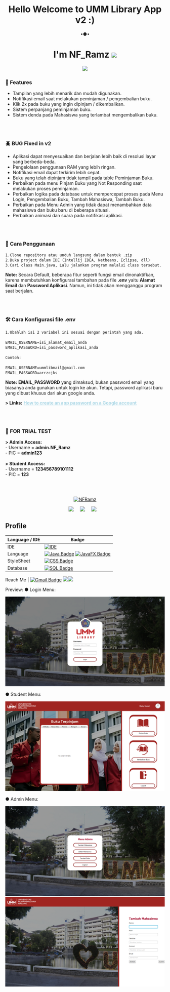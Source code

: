 ### <h1 align="center"> Hello Welcome to UMM Library App v2 :) </h1>
<p align="center">
•●•
<h1 align="center">I'm NF_Ramz <img src="https://media.giphy.com/media/hvRJCLFzcasrR4ia7z/giphy.gif" width="40"></h1>
<p align="center"
  <a href="https://github.com/NFRamz"><img src="https://readme-typing-svg.herokuapp.com?lines=Universitas+Muhammadiyah+Malang;Fakultas+Teknik;Informatika;Pemograman+Berorientasi+Objek;Semester+2;&center=true&width=500&height=50"></a>
</p>

### <b>🌟 Features  </b> ####
- Tampilan yang lebih menarik dan mudah digunakan.
- Notifikasi email saat melakukan peminjaman / pengembalian buku.
- Klik 2x pada buku yang ingin dipinjam / dikembalikan.
- Sistem perpanjang peminjaman buku.
- Sistem denda pada Mahasiswa yang terlambat mengembalikan buku.

<br>
<br>

### <b>🪲 BUG Fixed in v2</b> ####
- Aplikasi dapat menyesuaikan dan berjalan lebih baik di resolusi layar yang berbeda-beda.
- Pengelolaan penggunaan RAM yang lebih ringan.
- Notifikasi email dapat terkirim lebih cepat.
- Buku yang telah dipinjam tidak tampil pada table Peminjaman Buku.
- Perbaikan pada menu Pinjam Buku yang  Not Responding saat melakukan proses peminjaman.
- Perbaikan logika pada database untuk mempercepat proses pada Menu Login, Pengembalian Buku, Tambah Mahasiswa, Tambah Buku.  
- Perbaikan pada Menu Admin yang tidak dapat menambahkan data mahasiswa dan buku baru di beberapa situasi.
- Perbaikan animasi dan suara pada notifikasi aplikasi.

<br>
<br>

### 📍 Cara Penggunaan ###
````
1.Clone repository atau unduh langsung dalam bentuk .zip
2.Buka project dalam IDE (Intellij IDEA, Netbeans, Eclipse, dll)
3.Cari class Main.java, Lalu jalankan program melalui class tersebut.
````
<b>Note:</b>
Secara Default, beberapa fitur seperti fungsi email dinonaktifkan, karena membutuhkan konfigurasi tambahan pada file <b>.env</b> yaitu <b>Alamat Email</b> dan <b>Password Aplikasi</b>. Namun, ini tidak akan mengganggu program saat berjalan.

<br>
<br>

### 🛠️ Cara Konfigurasi file .env ###
````
1.Ubahlah isi 2 variabel ini sesuai dengan perintah yang ada.

EMAIL_USERNAME=isi_alamat_email_anda
EMAIL_PASSWORD=isi_password_aplikasi_anda

Contoh:

EMAIL_USERNAME=ummlibmail@gmail.com
EMAIL_PASSWORD=arrzcjks
````
<b>Note:</b>
<b>EMAIL_PASSWORD</b> yang dimaksud, bukan password email yang biasanya anda gunakan untuk login ke akun. Tetapi, password aplikasi baru yang dibuat khusus dari akun google anda.

<b>> Links:</b>
<a href="https://support.google.com/accounts/answer/185833?hl=id" style="color: #ADD8E6; font-weight: bold;">How to create an app password on a Google account</a>

<br>
<br>

### <b>🔧 FOR TRIAL TEST</b> ####

  <b>> Admin Access:</b><br>
    - Username = <b>admin.NF_Ramz</b><br>
    - PIC      = <b>admin123</b><br>
    <br>
  <b>> Student Access:</b><br>
    - Username = <b>123456789101112</b><br>
    - PIC      = <b>123</b><br>


<br>
<br>
  <p align="center">
  <a href="https://github.com/NFRamz">
    <a href="#"><img title="NFRamz" src="https://img.shields.io/badge/NF_ramz -green?colorA=%23ff0000&colorB=%23017e40&style=for-the-badge"></a>
  </a>
</p>
<p align='center'>
  <a href="https://github.com/NFRamz"><img src="https://img.shields.io/badge/github-20232A?style=for-the-badge&logo=github&logoColor=61DAFB" /></a>&nbsp;&nbsp;&nbsp;&nbsp;
  <a href="https://wa.me/62895631580403?text=Asalamualaikum+bang"><img src="https://img.shields.io/badge/whatsApp%20-%23339933.svg?&style=for-the-badge&logo=whatsapp&logoColor=white" /></a>&nbsp;&nbsp;&nbsp;&nbsp;
  <a href="https://www.instagram.com/nf_ramz/"><img src="https://img.shields.io/badge/Instagram%20-%23cc6699.svg?&style=for-the-badge&logo=Instagram&logoColor=white" /></a>&nbsp;&nbsp;&nbsp;&nbsp;
</p>

<p align="center">


## Profile
| Language / IDE           | Badge                                                                                                                                                                                                                                                                                                                 |
|--------------------------|-----------------------------------------------------------------------------------------------------------------------------------------------------------------------------------------------------------------------------------------------------------------------------------------------------------------------|
| IDE                    | [![IDE](https://img.shields.io/badge/-JetBrains-9C27B0?style=flat&logo=JetBrains&logoColor=white)](https://github.com/search?q=user%3Azmcx16&type=Repositories)                                                                                                                                                       |
| Language               | [![Java Badge](https://img.shields.io/badge/-Java-yellow?style=flat&logo=Java&logoColor=white)](https://github.com/search?q=user%3Azmcx16&type=Repositories)  [![JavaFX Badge](https://img.shields.io/badge/-JavaFX-007396?style=flat&logo=Java&logoColor=white)](https://github.com/search?q=user%3Azmcx16&type=Repositories) |
| StyleSheet             | [![CSS Badge](https://img.shields.io/badge/-CSS-1572B6?style=flat&logo=CSS3&logoColor=white)](https://github.com/search?q=user%3Azmcx16&type=Repositories)                                                                                                                                                            |
| Database               | [![SQL Badge](https://img.shields.io/badge/-SQL-008000?style=flat&logo=SQL&logoColor=white)](https://example.com)                                                                                                                                                                                                     |


Reach Me                 | [![Gmail Badge](https://img.shields.io/badge/-Gmail-e54448?style=flat&logo=Gmail&logoColor=white)](mailto:noname) [![](https://img.shields.io/badge/Facebook-blue?logo=Facebook&logoColor=blue&labelColor=white)](https://www.facebook.com)[![](https://img.shields.io/badge/Whatsapp-CHAT-red?logo=Whatsapp&logoColor=Brightgreen&labelColor=white)](https://wa.me/62895631580403?text=Asalamualaikum+bang)

Preview:
  ● Login Menu:
<p align="center">
  <img src="https://github.com/NFRamz/UMM-Library-App/blob/Production/preview/Login%20menu.png" alt="Login Menu Preview">
</p>
  
  ● Student Menu:
<p align="center">
  <img src="https://github.com/NFRamz/UMM-Library-App/blob/Production/preview/Student%20Page.png" alt="Student Menu Preview">
</p>
  
  ● Admin Menu:
<p align="center">
  <img src="https://github.com/NFRamz/UMM-Library-App/blob/Production/preview/Admin%20Menu.png" alt="Admin Menu Preview">
  <img src="https://github.com/NFRamz/UMM-Library-App/blob/Production/preview/Admin%20Page_addStudent.png" alt="Admin Page_addStudent Preview">
</p>

